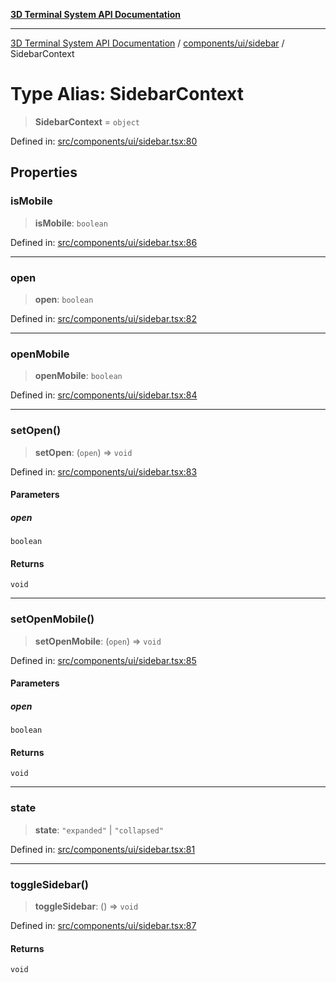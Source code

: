 [**3D Terminal System API Documentation**](../../../../README.md)

***

[3D Terminal System API Documentation](../../../../README.md) / [components/ui/sidebar](../README.md) / SidebarContext

# Type Alias: SidebarContext

> **SidebarContext** = `object`

Defined in: [src/components/ui/sidebar.tsx:80](https://github.com/Dicommunitas/ThreeJS_Terminal_3D/blob/6861c3fedb296b50971bbc544df59a09f35d0238/src/components/ui/sidebar.tsx#L80)

## Properties

### isMobile

> **isMobile**: `boolean`

Defined in: [src/components/ui/sidebar.tsx:86](https://github.com/Dicommunitas/ThreeJS_Terminal_3D/blob/6861c3fedb296b50971bbc544df59a09f35d0238/src/components/ui/sidebar.tsx#L86)

***

### open

> **open**: `boolean`

Defined in: [src/components/ui/sidebar.tsx:82](https://github.com/Dicommunitas/ThreeJS_Terminal_3D/blob/6861c3fedb296b50971bbc544df59a09f35d0238/src/components/ui/sidebar.tsx#L82)

***

### openMobile

> **openMobile**: `boolean`

Defined in: [src/components/ui/sidebar.tsx:84](https://github.com/Dicommunitas/ThreeJS_Terminal_3D/blob/6861c3fedb296b50971bbc544df59a09f35d0238/src/components/ui/sidebar.tsx#L84)

***

### setOpen()

> **setOpen**: (`open`) => `void`

Defined in: [src/components/ui/sidebar.tsx:83](https://github.com/Dicommunitas/ThreeJS_Terminal_3D/blob/6861c3fedb296b50971bbc544df59a09f35d0238/src/components/ui/sidebar.tsx#L83)

#### Parameters

##### open

`boolean`

#### Returns

`void`

***

### setOpenMobile()

> **setOpenMobile**: (`open`) => `void`

Defined in: [src/components/ui/sidebar.tsx:85](https://github.com/Dicommunitas/ThreeJS_Terminal_3D/blob/6861c3fedb296b50971bbc544df59a09f35d0238/src/components/ui/sidebar.tsx#L85)

#### Parameters

##### open

`boolean`

#### Returns

`void`

***

### state

> **state**: `"expanded"` \| `"collapsed"`

Defined in: [src/components/ui/sidebar.tsx:81](https://github.com/Dicommunitas/ThreeJS_Terminal_3D/blob/6861c3fedb296b50971bbc544df59a09f35d0238/src/components/ui/sidebar.tsx#L81)

***

### toggleSidebar()

> **toggleSidebar**: () => `void`

Defined in: [src/components/ui/sidebar.tsx:87](https://github.com/Dicommunitas/ThreeJS_Terminal_3D/blob/6861c3fedb296b50971bbc544df59a09f35d0238/src/components/ui/sidebar.tsx#L87)

#### Returns

`void`

